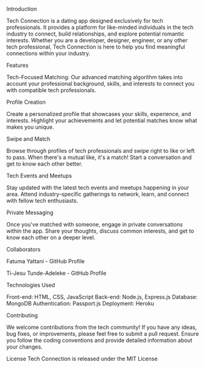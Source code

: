 Introduction

Tech Connection is a dating app designed exclusively for tech professionals. It provides a platform for like-minded individuals in the tech industry to connect, build relationships, and explore potential romantic interests. Whether you are a developer, designer, engineer, or any other tech professional, Tech Connection is here to help you find meaningful connections within your industry.

Features

Tech-Focused Matching: Our advanced matching algorithm takes into account your professional background, skills, and interests to connect you with compatible tech professionals.

Profile Creation

Create a personalized profile that showcases your skills, experience, and interests. Highlight your achievements and let potential matches know what makes you unique.

Swipe and Match

Browse through profiles of tech professionals and swipe right to like or left to pass. When there's a mutual like, it's a match! Start a conversation and get to know each other better.

Tech Events and Meetups

Stay updated with the latest tech events and meetups happening in your area. Attend industry-specific gatherings to network, learn, and connect with fellow tech enthusiasts.

Private Messaging

Once you've matched with someone, engage in private conversations within the app. Share your thoughts, discuss common interests, and get to know each other on a deeper level.

Collaborators

Fatuma Yattani - GitHub Profile

Ti-Jesu Tunde-Adeleke - GitHub Profile

Technologies Used

Front-end: HTML, CSS, JavaScript
Back-end: Node.js, Express.js
Database: MongoDB
Authentication: Passport.js
Deployment: Heroku

Contributing

We welcome contributions from the tech community! If you have any ideas, bug fixes, or improvements, please feel free to submit a pull request. Ensure you follow the coding conventions and provide detailed information about your changes.

License
Tech Connection is released under the MIT License
